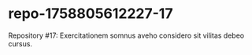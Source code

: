 # repo-1758805612227-17
Repository #17: Exercitationem somnus aveho considero sit vilitas debeo cursus.
